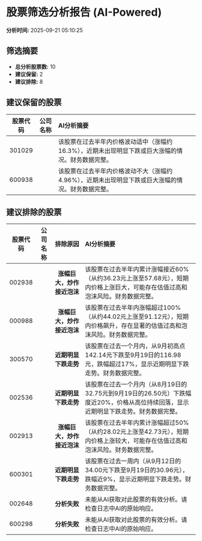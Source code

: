 # 股票筛选分析报告 (AI-Powered)

**分析时间:** 2025-09-21 05:10:25

## 筛选摘要

- **总分析股票数:** 10
- **建议保留:** 2
- **建议排除:** 8

## 建议保留的股票

| 股票代码 | 公司名称 | AI分析摘要 |
|:---:|:---:|:---|
| 301029 |  | 该股票在过去半年内价格波动适中（涨幅约16.3%），近期未出现明显下跌或巨大涨幅的情况。财务数据完整。 |
| 600938 |  | 该股票在过去半年内价格波动不大（涨幅约4.96%），近期未出现明显下跌或巨大涨幅的情况。财务数据完整。 |

## 建议排除的股票

| 股票代码 | 公司名称 | 排除原因 | AI分析摘要 |
|:---:|:---:|:---:|:---|
| 002938 |  | **涨幅巨大，炒作接近泡沫** | 该股票在过去半年内累计涨幅接近60%（从约36.23元上涨至57.68元），短期内价格上涨巨大，可能存在估值过高和泡沫风险。财务数据完整。 |
| 000988 |  | **涨幅巨大，炒作接近泡沫** | 该股票在过去半年内涨幅超过100%（从约44.02元上涨至91.12元），短期内价格飙升，存在显著的估值过高和泡沫风险。财务数据完整。 |
| 300570 |  | **近期明显下跌走势** | 该股票在过去一个月内，从9月初高点142.14元下跌至9月19日的116.98元，跌幅超过17%，显示近期明显下跌走势。财务数据完整。 |
| 002536 |  | **近期明显下跌走势** | 该股票在过去一个月内（从8月19日的32.75元到9月19日的26.50元）下跌幅度近20%，价格从高位持续回落，显示近期明显下跌走势。财务数据完整。 |
| 002913 |  | **涨幅巨大，炒作接近泡沫** | 该股票在过去半年内累计涨幅超过50%（从约28.02元上涨至42.73元），短期内价格上涨较大，可能存在估值过高和泡沫风险。财务数据完整。 |
| 600301 |  | **近期明显下跌走势** | 该股票在过去一周内（从9月12日的34.00元下跌至9月19日的30.96元），跌幅近9%，显示近期明显下跌走势。财务数据完整。 |
| 002648 |  | **分析失败** | 未能从AI获取对此股票的有效分析。请检查日志中AI的原始响应。 |
| 600298 |  | **分析失败** | 未能从AI获取对此股票的有效分析。请检查日志中AI的原始响应。 |

